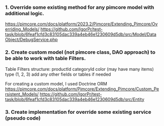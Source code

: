 ### 1. Override some existing method for any pimcore model with additional logic.

https://pimcore.com/docs/platform/2023.2/Pimcore/Extending_Pimcore/Overriding_Models/
https://github.com/IgorPr/test-task/blob/6feaf1cfd3c83105dac339a4eb46e1230609d5db/src/Model/DataObject/DebugService.php


### 2. Create custom model (not pimcore class, DAO approach) to be able to work with table Filters.
   Table Filters structure:
   productId
   categoryId
   color (may have many items)
   type (1, 2, 3)
add any other fields or tables if needed

For creating a custom model, I used Doctrine ORM
 https://pimcore.com/docs/platform/Pimcore/Extending_Pimcore/Custom_Persistent_Models/
https://github.com/IgorPr/test-task/blob/6feaf1cfd3c83105dac339a4eb46e1230609d5db/src/Entity


### 3. Create implementation for override some existing service (pseudo code)